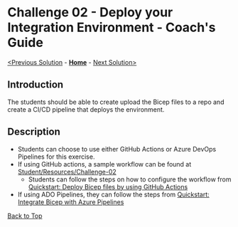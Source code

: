 # Challenge 02 - Deploy your Integration Environment - Coach's Guide

[<Previous Solution](./Solution-01.md) - **[Home](./README.md)** - [Next Solution>](./Solution-03.md)

## Introduction

The students should be able to create upload the Bicep files to a repo and create a CI/CD pipeline that deploys the environment.


## Description
- Students can choose to use either GitHub Actions or Azure DevOps Pipelines for this exercise.
- If using GitHub actions, a sample workflow can be found at [Student/Resources/Challenge-02](../Student/Resources/Challenge-02)
    - Students can follow the steps on how to configure the workflow from [Quickstart: Deploy Bicep files by using GitHub Actions](https://docs.microsoft.com/en-us/azure/azure-resource-manager/bicep/deploy-github-actions?tabs=CLI)
- If using ADO Pipelines, they can follow the steps from [Quickstart: Integrate Bicep with Azure Pipelines](https://docs.microsoft.com/en-us/azure/azure-resource-manager/bicep/add-template-to-azure-pipelines?tabs=CLI)

[Back to Top](#challenge-02---deploy-your-integration-environment)
